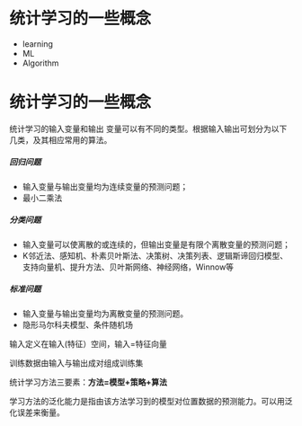 # 统计学习的一些概念
   - learning
   - ML
   - Algorithm

# 统计学习的一些概念

统计学习的输入变量和输出 变量可以有不同的类型。根据输入输出可划分为以下几类，及其相应常用的算法。
##### 回归问题
* 输入变量与输出变量均为连续变量的预测问题；
* 最小二乘法

##### 分类问题
* 输入变量可以使离散的或连续的，但输出变量是有限个离散变量的预测问题；
* K邻近法、感知机、朴素贝叶斯法、决策树、决策列表、逻辑斯谛回归模型、支持向量机、提升方法、贝叶斯网络、神经网络，Winnow等

<!--more-->

##### 标准问题
* 输入变量与输出变量均为离散变量的预测问题。
* 隐形马尔科夫模型、条件随机场

输入定义在输入(特征）空间，输入=特征向量

训练数据由输入与输出成对组成训练集

统计学习方法三要素：**方法=模型+策略+算法**

学习方法的泛化能力是指由该方法学习到的模型对位置数据的预测能力。可以用泛化误差来衡量。


